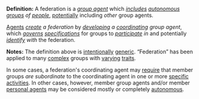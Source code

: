 **Definition:** A federation is a *[group agent](https://github.com/gcassel/Modular-Organization-Terminology/blob/master/compound-terms/group-agent.md)* which *[includes](https://github.com/gcassel/Modular-Organization-Terminology/blob/master/terms/include.md) [autonomous](https://github.com/gcassel/Modular-Organization-Terminology/blob/master/terms/autonomy.md) [groups](https://github.com/gcassel/Modular-Organization-Terminology/blob/master/terms/group.md) of [people](https://github.com/gcassel/Modular-Organization-Terminology/blob/master/terms/person.md)*, [potentially](https://github.com/gcassel/Modular-Organization-Terminology/blob/master/terms/potential.md) including *other* group agents.

[Agents](https://github.com/gcassel/Modular-Organization-Terminology/blob/master/terms/agent.md) *[create](https://github.com/gcassel/Modular-Organization-Terminology/blob/master/terms/create.md) a federation* by *[developing](https://github.com/gcassel/Modular-Organization-Terminology/blob/master/terms/develop.md) a [coordinating](https://github.com/gcassel/Modular-Organization-Terminology/blob/master/terms/coordinate.md) group agent*, which *[governs](https://github.com/gcassel/Modular-Organization-Terminology/blob/master/terms/governance.md) [specifications](https://github.com/gcassel/Modular-Organization-Terminology/blob/master/terms/specification.md)* for groups to *[participate](https://github.com/gcassel/Modular-Organization-Terminology/blob/master/terms/participate.md) in* and potentially *[identify](https://github.com/gcassel/Modular-Organization-Terminology/blob/master/terms/identify.md) with* the federation.  
 
**Notes:**  The definition above is [intentionally](https://github.com/gcassel/Modular-Organization-Terminology/blob/master/terms/intention.md) [generic](https://github.com/gcassel/Modular-Organization-Terminology/blob/master/terms/generic.md).  “Federation” has been applied to many [complex](https://github.com/gcassel/Modular-Organization-Terminology/blob/master/terms/complex.md) groups with [varying](https://github.com/gcassel/Modular-Organization-Terminology/blob/master/terms/variable.md) [traits](https://github.com/gcassel/Modular-Organization-Terminology/blob/master/terms/trait.md). 

In some cases, a federation's coordinating agent may [require](https://github.com/gcassel/Modular-Organization-Terminology/blob/master/terms/require.md) that member groups *are subordinate* to the coordinating agent in one or more [specific](https://github.com/gcassel/Modular-Organization-Terminology/blob/master/terms/specific.md) [activities](https://github.com/gcassel/Modular-Organization-Terminology/blob/master/terms/activity.md).  In other cases, however, member group agents and/or member [personal agents](https://github.com/gcassel/Modular-Organization-Terminology/blob/master/compound-terms/personal-agent.md) may be considered mostly or completely [autonomous](https://github.com/gcassel/Modular-Organization-Terminology/blob/master/terms/autonomy.md).
